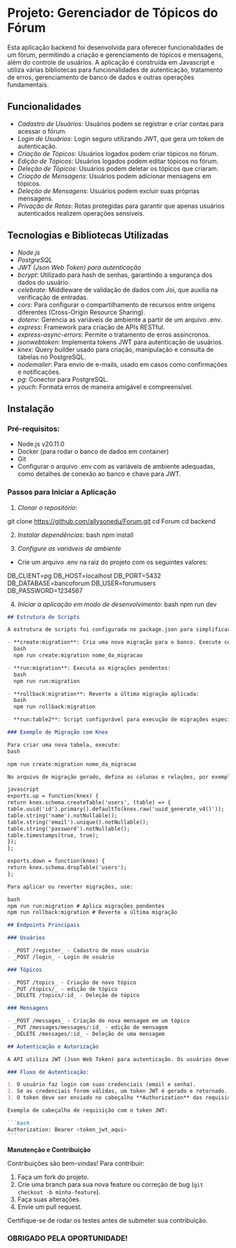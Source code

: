 # Projeto: Gerenciador de Tópicos do Fórum

Esta aplicação backend foi desenvolvida para oferecer funcionalidades de um fórum, permitindo a criação e gerenciamento de tópicos e mensagens, além do controle de usuários. A aplicação é construída em Javascript e utiliza várias bibliotecas para funcionalidades de autenticação, tratamento de erros, gerenciamento de banco de dados e outras operações fundamentais.

## Funcionalidades

- _Cadastro de Usuários_: Usuários podem se registrar e criar contas para acessar o fórum.
- _Login de Usuários_: Login seguro utilizando JWT, que gera um token de autenticação.
- _Criação de Tópicos_: Usuários logados podem criar tópicos no fórum.
- _Edição de Tópicos_: Usuários logados podem editar tópicos no fórum.
- _Deleção de Tópicos_: Usuários podem deletar os tópicos que criaram.
- _Criação de Mensagens_: Usuários podem adicionar mensagens em tópicos.
- _Deleção de Mensagens_: Usuários podem excluir suas próprias mensagens.
- _Privação de Rotas_: Rotas protegidas para garantir que apenas usuários autenticados realizem operações sensíveis.

## Tecnologias e Bibliotecas Utilizadas

- _Node.js_
- _PostgreSQL_
- _JWT (Json Web Token) para autenticação_
- _bcrypt_: Utilizado para hash de senhas, garantindo a segurança dos dados do usuário.
- _celebrate_: Middleware de validação de dados com Joi, que auxilia na verificação de entradas.
- _cors_: Para configurar o compartilhamento de recursos entre origens diferentes (Cross-Origin Resource Sharing).
- _dotenv_: Gerencia as variáveis de ambiente a partir de um arquivo .env.
- _express_: Framework para criação de APIs RESTful.
- _express-async-errors_: Permite o tratamento de erros assíncronos.
- _jsonwebtoken_: Implementa tokens JWT para autenticação de usuários.
- _knex_: Query builder usado para criação, manipulação e consulta de tabelas no PostgreSQL.
- _nodemailer_: Para envio de e-mails, usado em casos como confirmações e notificações.
- _pg_: Conector para PostgreSQL.
- _youch_: Formata erros de maneira amigável e compreensível.

## Instalação

### Pré-requisitos:

- Node.js v20.11.0
- Docker (para rodar o banco de dados em container)
- Git
- Configurar o arquivo .env com as variáveis de ambiente adequadas, como detalhes de conexão ao banco e chave para JWT.

### Passos para Iniciar a Aplicação

1. _Clonar o repositório_:

git clone https://github.com/allysonedu/Forum.git
cd Forum
cd backend

2. _Instalar dependências_:
   bash
   npm install

3. _Configure as variáveis de ambiente_

- Crie um arquivo .env na raiz do projeto com os seguintes valores:

DB_CLIENT=pg
DB_HOST=localhost
DB_PORT=5432
DB_DATABASE=bancoforum
DB_USER=forumusers
DB_PASSWORD=1234567

4. _Iniciar a aplicação em modo de desenvolvimento_:
   bash
   npm run dev

````markdown
## Estrutura de Scripts

A estrutura de scripts foi configurada no package.json para simplificar o gerenciamento das migrações do banco de dados:

- **create:migration**: Cria uma nova migração para o banco. Execute com um nome específico:
  bash
  npm run create:migration nome_da_migracao

- **run:migration**: Executa as migrações pendentes:
  bash
  npm run run:migration

- **rollback:migration**: Reverte a última migração aplicada:
  bash
  npm run rollback:migration

- **run:table2**: Script configurável para execução de migrações específicas (ajuste conforme necessário para seu projeto).

### Exemplo de Migração com Knex

Para criar uma nova tabela, execute:
bash

npm run create:migration nome_da_migracao

No arquivo de migração gerado, defina as colunas e relações, por exemplo:

javascript
exports.up = function(knex) {
return knex.schema.createTable('users', (table) => {
table.uuid('id').primary().defaultTo(knex.raw('uuid_generate_v4()'));
table.string('name').notNullable();
table.string('email').unique().notNullable();
table.string('password').notNullable();
table.timestamps(true, true);
});
};

exports.down = function(knex) {
return knex.schema.dropTable('users');
};

Para aplicar ou reverter migrações, use:

bash
npm run run:migration # Aplica migrações pendentes
npm run rollback:migration # Reverte a última migração

## Endpoints Principais

### Usuários

- _POST /register_ - Cadastro de novo usuário
- _POST /login_ - Login de usuário

### Tópicos

- _POST /topics_ - Criação de novo tópico
- _PUT /topics/_ - edição de tópico
- _DELETE /topics/:id_ - Deleção de tópico

### Mensagens

- _POST /messages_ - Criação de nova mensagem em um tópico
- _PUT /messages/messages/:id_ - edição de mensagem
- _DELETE /messages/:id_ - Deleção de uma mensagem

## Autenticação e Autorização

A API utiliza JWT (Json Web Token) para autenticação. Os usuários devem se autenticar para acessar rotas protegidas.

### Fluxo de Autenticação:

1. O usuário faz login com suas credenciais (email e senha).
2. Se as credenciais forem válidas, um token JWT é gerado e retornado.
3. O token deve ser enviado no cabeçalho **Authorization** das requisições subsequentes.

Exemplo de cabeçalho de requisição com o token JWT:

```bash
Authorization: Bearer <token_jwt_aqui>
```
````

**Manutenção e Contribuição**

Contribuições são bem-vindas! Para contribuir:

1. Faça um fork do projeto.
2. Crie uma branch para sua nova feature ou correção de bug (`git checkout -b minha-feature`).
3. Faça suas alterações.
4. Envie um pull request.

Certifique-se de rodar os testes antes de submeter sua contribuição.

### OBRIGADO PELA OPORTUNIDADE!
